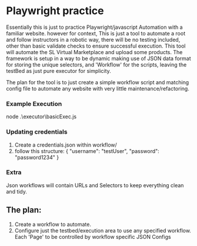 # Playwright practice 
Essentially this is just to practice Playwright/javascript Automation with a familiar website. however for context, This is just a tool to automate a root and follow instructors in a robotic way, there will be no testing included, other than basic validate checks to ensure successful execution. This tool will automate the SL Virtual Marketplace and upload some products.
The framework is setup in a way to be dynamic making use of JSON data format for storing the unique selectors, and 'Workflow' for the scripts, leaving the testBed as just pure executor for simplicity.

The plan for the tool is to just create a simple workflow script and matching config file to automate any website with very little maintenance/refactoring. 

### Example Execution
node .\executor\basicExec.js

### Updating credentials 
1. Create a credentials.json within workflow/
2.  follow this structure:
{
    "username": "testUser",
    "password": "password1234"
}

### Extra
Json workflows will contain URLs and Selectors to keep everything clean and tidy.

## The plan:
1. Create a workflow to automate. 
2. Configure just the testbed/execution area to use any specified workflow. Each 'Page' to be controlled by workflow specific JSON Configs